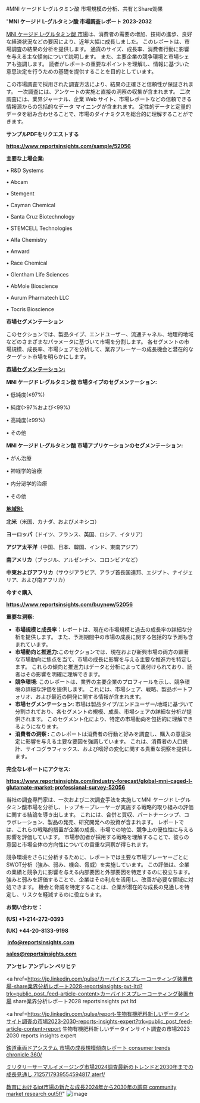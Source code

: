 #MNI ケージド L-グルタミン酸 市場規模の分析、共有とShare効果

"<strong>MNI ケージド L-グルタミン酸 市場調査レポート 2023-2032</strong>

<a href=https://www.reportsinsights.com/sample/52056>MNI ケージド L-グルタミン酸 市場</a>は、消費者の需要の増加、技術の進歩、良好な経済状況などの要因により、近年大幅に成長しました。 このレポートは、市場調査の結果の分析を提供します。 通貨のサイズ、成長率、消費者行動に影響を与える主な傾向について説明します。 また、主要企業の競争環境と市場シェアも強調します。 読者がレポートの重要なポイントを理解し、情報に基づいた意思決定を行うための基礎を提供することを目的としています。

この市場調査で採用された調査方法により、結果の正確さと信頼性が保証されます。 一次調査には、アンケートの実施と直接の洞察の収集が含まれます。 二次調査には、業界ジャーナル、企業 Web サイト、市場レポートなどの信頼できる情報源からの包括的なデータ マイニングが含まれます。 定性的データと定量的データを組み合わせることで、市場のダイナミクスを総合的に理解することができます。

<strong><b>サンプルPDFをリクエストする</b></strong>

<a href=https://www.reportsinsights.com/sample/52056><strong><u>https://www.reportsinsights.com/sample/52056</u></strong></a>

<strong>主要な上場企業:</strong>

• R&D Systems

• Abcam

• Stemgent

• Cayman Chemical

• Santa Cruz Biotechnology

• STEMCELL Technologies

• Alfa Chemistry

• Anward

• Race Chemical

• Glentham Life Sciences

• AbMole Bioscience

• Aurum Pharmatech LLC

• Tocris Bioscience

<strong>市場セグメンテーション</strong>

このセクションでは、製品タイプ、エンドユーザー、流通チャネル、地理的地域などのさまざまなパラメータに基づいて市場を分割します。 各セグメントの市場規模、成長率、市場シェアを分析して、業界プレーヤーの成長機会と潜在的なターゲット市場を明らかにします。

<strong><u>市場セグメンテーション</u></strong><strong><u>:</u></strong>

<strong>MNI ケージド L-グルタミン酸 市場タイプのセグメンテーション:</strong>

• 低純度(≤97%)

• 純度(>97%および<99%)

• 高純度(≥99%)

• その他

<strong>MNI ケージド L-グルタミン酸 市場アプリケーションのセグメンテーション:</strong>

• がん治療

• 神経学的治療

• 内分泌学的治療

• その他

<strong><u>地域別</u></strong><strong><u>:</u></strong>

<strong>北米</strong>（米国、カナダ、およびメキシコ）

<strong>ヨーロッパ</strong>（ドイツ、フランス、英国、ロシア、イタリア）

<strong>アジア太平洋</strong>（中国、日本、韓国、インド、東南アジア）

<strong>南アメリカ</strong>（ブラジル、アルゼンチン、コロンビアなど）

<strong>中東およびアフリカ</strong>（サウジアラビア、アラブ首長国連邦、エジプト、ナイジェリア、および南アフリカ）

<strong>今すぐ購入</strong>

<a href=https://www.reportsinsights.com/buynow/52056><strong><u>https://www.reportsinsights.com/buynow/52056</u></strong></a>

<strong>重要な洞察:</strong>
<ul>
  <li><strong>市場規模と成長率：</strong>レポートは、現在の市場規模と過去の成長率の詳細な分析を提供します。 また、予測期間中の市場の成長に関する包括的な予測も含まれています。</li>
  <li><strong>市場動向と推進力:</strong>このセクションでは、現在および新興市場の両方の顕著な市場動向に焦点を当て、市場の成長に影響を与える主要な推進力を特定します。 これらの傾向と推進力はデータと分析によって裏付けられており、読者はその影響を明確に理解できます。</li>
  <li><strong>競争環境</strong>: このレポートは、業界の主要企業のプロフィールを示し、競争環境の詳細な評価を提供します。 これには、市場シェア、戦略、製品ポートフォリオ、および最近の開発に関する情報が含まれます。</li>
  <li><strong>市場セグメンテーション: </strong>市場は製品タイプ/エンドユーザー/地域に基づいて分割されており、各セグメントの規模、成長、市場シェアの詳細な分析が提供されます。 このセグメント化により、特定の市場動向を包括的に理解できるようになります。</li>
  <li><strong>消費者の洞察 : </strong>このレポートは消費者の行動と好みを調査し、購入の意思決定に影響を与える主要な要因を強調しています。 これは、消費者の人口統計、サイコグラフィックス、および嗜好の変化に関する貴重な洞察を提供します。</li>
</ul>
<strong>完全なレポートにアクセス:</strong>

<a href=https://www.reportsinsights.com/industry-forecast/global-mni-caged-l-glutamate-market-professional-survey-52056><strong><u><b>https://www.reportsinsights.com/industry-forecast/global-mni-caged-l-glutamate-market-professional-survey-52056</b></u></strong></a>

当社の調査専門家は、一次および二次調査手法を実施してMNI ケージド L-グルタミン酸市場を分析し、トップキープレーヤーが実施する戦略的取り組みの評価に関する結論を導き出します。 これには、合併と買収、パートナーシップ、コラボレーション、製品の発売、研究開発への投資が含まれます。 レポートでは、これらの戦略的措置が企業の成長、市場での地位、競争上の優位性に与える影響を評価しています。 市場参加者が採用する戦略を理解することで、彼らの意図と市場全体の方向性についての貴重な洞察が得られます。

競争環境をさらに分析するために、レポートでは主要な市場プレーヤーごとにSWOT分析（強み、弱み、機会、脅威）を実施しています。 この評価は、企業の業績と競争力に影響を与える内部要因と外部要因を特定するのに役立ちます。 強みと弱みを評価することで、企業はその利点を活用し、改善が必要な領域に対処できます。 機会と脅威を特定することは、企業が潜在的な成長の見通しを特定し、リスクを軽減するのに役立ちます。

<strong>お問い合わせ：</strong>

<strong>(US) +1-214-272-0393</strong>

<strong>(UK) +44-20-8133-9198</strong>

<strong> </strong><a href=info@reportsinsights.com><strong><u>info@reportsinsights.com</u></strong></a>

<a href=sales@reportsinsights.com><strong><u>sales@reportsinsights.com</u></strong></a>

<strong>アンセレ アンデレン ベリヒテ</strong>

<a href=https://jp.linkedin.com/pulse/カーバイドスプレーコーティング装置市場-share業界分析レポート2028-reportsinsights-pvt-ltd?trk=public_post_feed-article-content>カーバイドスプレーコーティング装置市場 share業界分析レポート2028 reportsinsights pvt ltd</a>

<a href=https://jp.linkedin.com/pulse/report-生物有機肥料新しいデータインサイト調査の市場2023-2030-reports-insights-expert?trk=public_post_feed-article-content>report 生物有機肥料新しいデータインサイト調査の市場2023 2030 reports insights expert</a>

<a href=https://www.linkedin.com/pulse/鉄道車両ドアシステム-市場の成長規模傾向レポート-consumer-trends-chronicle-360/>鉄道車両ドアシステム 市場の成長規模傾向レポート consumer trends chronicle 360/</a>

<a href=https://www.linkedin.com/pulse/ミリタリーサーマルイメージング市場2024調査最新のトレンドと2030年までの成長見通し-7125717939554594817-aterf/>ミリタリーサーマルイメージング市場2024調査最新のトレンドと2030年までの成長見通し 7125717939554594817 aterf/</a>

<a href=https://www.linkedin.com/pulse/教育におけるiot市場の新たな成長2024年から2030年の調査-community-market-research-out5f/>教育におけるiot市場の新たな成長2024年から2030年の調査 community market research out5f/</a>"
![image](https://github.com/aanak123/RIMarketer1/assets/158471119/9afd3d41-5d7c-4ebc-ad6c-fb888b999c42)
